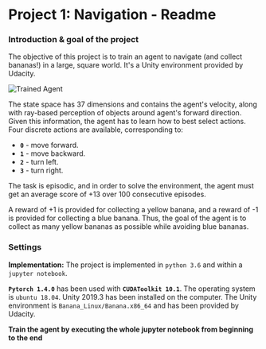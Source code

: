 [//]: # (Image References)

[image1]: https://user-images.githubusercontent.com/10624937/42135619-d90f2f28-7d12-11e8-8823-82b970a54d7e.gif "Trained Agent"
[image2]: /home/horst/ml/udacity/udacity-deep-RL/p1_navigation/training_results_ddqn.png "Training results"

# Project 1: Navigation - Readme

### Introduction & goal of the project

The objective of this project is to train an agent to navigate (and collect bananas!) in a large, square world. It's a Unity environment provided by Udacity.  

![Trained Agent][image1]

The state space has 37 dimensions and contains the agent's velocity, along with ray-based perception of objects around agent's forward direction.  Given this information, the agent has to learn how to best select actions.  Four discrete actions are available, corresponding to:
- **`0`** - move forward.
- **`1`** - move backward.
- **`2`** - turn left.
- **`3`** - turn right.

The task is episodic, and in order to solve the environment, the agent must get an average score of +13 over 100 consecutive episodes.

A reward of +1 is provided for collecting a yellow banana, and a reward of -1 is provided for collecting a blue banana.  Thus, the goal of the agent is to collect as many yellow bananas as possible while avoiding blue bananas.  

### Settings

**Implementation:** The project is implemented in `python 3.6` and within a `jupyter notebook`. 

**`Pytorch 1.4.0`** has been used with **`CUDAToolkit 10.1`**.
The operating system is `ubuntu 18.04`.
Unity 2019.3 has been installed on the computer.
The Unity environment is `Banana_Linux/Banana.x86_64` and has been provided by Udacity. 

**Train the agent by executing the whole jupyter notebook from beginning to the end**